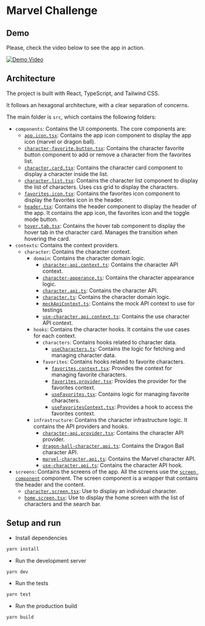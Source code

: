 # Marvel Challenge

## Demo

Please, check the video below to see the app in action.

[![Demo Video](https://www.loom.com/embed/0f28fef2ae9a4da39d4d955de0708592/thumbnail)](https://www.loom.com/embed/0f28fef2ae9a4da39d4d955de0708592?sid=41f0a205-6d7f-4c28-8f47-e47b2de308d6)

## Architecture

The project is built with React, TypeScript, and Tailwind CSS.

It follows an hexagonal architecture, with a clear separation of concerns.

The main folder is `src`, which contains the following folders:

- `components`: Contains the UI components. The core components are:
  - [`app.icon.tsx`](src/components/ui/app.icon.tsx): Contains the app icon component to display the app icon (marvel or dragon ball).
  - [`character-favorite.button.tsx`](src/components/ui/character-favorite.button.tsx): Contains the character favorite button component to add or remove a character from the favorites list.
  - [`character.card.tsx`](src/components/ui/character.card.tsx): Contains the character card component to display a character inside the list.
  - [`character.list.tsx`](src/components/ui/character.list.tsx): Contains the character list component to display the list of characters. Uses css grid to display the characters.
  - [`favorites.icon.tsx`](src/components/ui/favorites.icon.tsx): Contains the favorites icon component to display the favorites icon in the header.
  - [`header.tsx`](src/components/ui/header.tsx): Contains the header component to display the header of the app. It contains the app icon, the favorites icon and the toggle mode button.
  - [`hover.tab.tsx`](src/components/ui/hover.tab.tsx): Contains the hover tab component to display the hover tab in the character card. Manages the transition when hovering the card.
- `contexts`: Contains the context providers.
  - `character`: Contains the character context.
    - `domain`: Contains the character domain logic.
      - [`character-api.context.ts`](src/contexts/character/domain/character-api.context.ts): Contains the character API context.
      - [`character-apperance.ts`](src/contexts/character/domain/character-apperance.ts): Contains the character appearance logic.
      - [`character.api.ts`](src/contexts/character/domain/character.api.ts): Contains the character API.
      - [`character.ts`](src/contexts/character/domain/character.ts): Contains the character domain logic.
      - [`mockApiContext.ts`](src/contexts/character/domain/mockApiContext.ts): Contains the mock API context to use for testings
      - [`use-character.api.context.ts`](src/contexts/character/domain/use-character.api.context.ts): Contains the use character API context.
    - `hooks`: Contains the character hooks. It contains the use cases for each context.
      - `characters`: Contains hooks related to character data.
        - [`useCharacters.ts`](src/contexts/character/hooks/characters/useCharacters.ts): Contains the logic for fetching and managing character data.
      - `favorites`: Contains hooks related to favorite characters.
        - [`favorites.context.tsx`](src/contexts/character/hooks/favorites/favorites.context.tsx): Provides the context for managing favorite characters.
        - [`favorites.provider.tsx`](src/contexts/character/hooks/favorites/favorites.provider.tsx): Provides the provider for the favorites context.
        - [`useFavorites.tsx`](src/contexts/character/hooks/favorites/useFavorites.tsx): Contains logic for managing favorite characters.
        - [`useFavoritesContext.tsx`](src/contexts/character/hooks/favorites/useFavoritesContext.tsx): Provides a hook to access the favorites context.
    - `infrastructure`: Contains the character infrastructure logic. It contains the API providers and hooks.
      - [`character-api.provider.tsx`](src/contexts/character/infrastructure/character-api.provider.tsx): Contains the character API provider.
      - [`dragon-ball-character.api.ts`](src/contexts/character/infrastructure/dragon-ball-character.api.ts): Contains the Dragon Ball character API.
      - [`marvel-character.api.ts`](src/contexts/character/infrastructure/marvel-character.api.ts): Contains the Marvel character API.
      - [`use-character.api.ts`](src/contexts/character/infrastructure/use-character.api.ts): Contains the character API hook.
- `screens`: Contains the screens of the app. All the screens use the [`screen component`](src/screens/screen.tsx) component. The screen component is a wrapper that contains the header and the content.
  - [`character.screen.tsx`](src/screens/character.screen.tsx): Use to display an individual character.
  - [`home.screen.tsx`](src/screens/home.screen.tsx): Use to display the home screen with the list of characters and the search bar.

## Setup and run
 - Install dependencies
```bash
yarn install
```

- Run the development server
```bash
yarn dev
```

- Run the tests
```bash
yarn test
```

- Run the production build
```bash
yarn build
```


